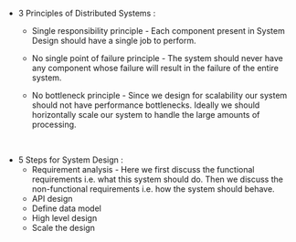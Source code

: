 - 3 Principles of Distributed Systems :
  - Single responsibility principle - Each component present in System Design should have a single job to perform.
  - No single point of failure principle - The system should never have any component whose failure will result in the failure of the entire system.

  - No bottleneck principle - Since we design for scalability our system should not have performance bottlenecks. Ideally we should horizontally scale our system to handle the large amounts of processing.
<br />

- 5 Steps for System Design :
  - Requirement analysis - Here we first discuss the functional requirements i.e. what this system should do. Then we discuss the non-functional requirements i.e. how the system should behave.
  - API design
  - Define data model
  - High level design
  - Scale the design
